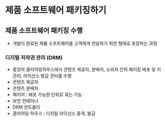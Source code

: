 # 제품 소프트웨어 패키징하기
## 제품 소프트웨어 패키징 수행
- 개발이 완료된 제품 소프트웨어를 고객에게 전달하기 위한 형태로 포장하는 과정

### 디지털 저작권 관리 (DRM)
- 중앙의 클리어링하우스에서 콘텐츠 제공자, 분배자, 소비자 간의 패키징 배포 및 키 관리, 라이선스 발급 관리를 수행
- 콘텐츠 제공자
- 콘텐츠 분배자
- 패키저 : 배포 가능한 단위로 묶는 기능
- 보안 컨테이너
- DRM 컨트롤러
- 클리어링 하우스 : 디지털 라이선스 중개, 발급
